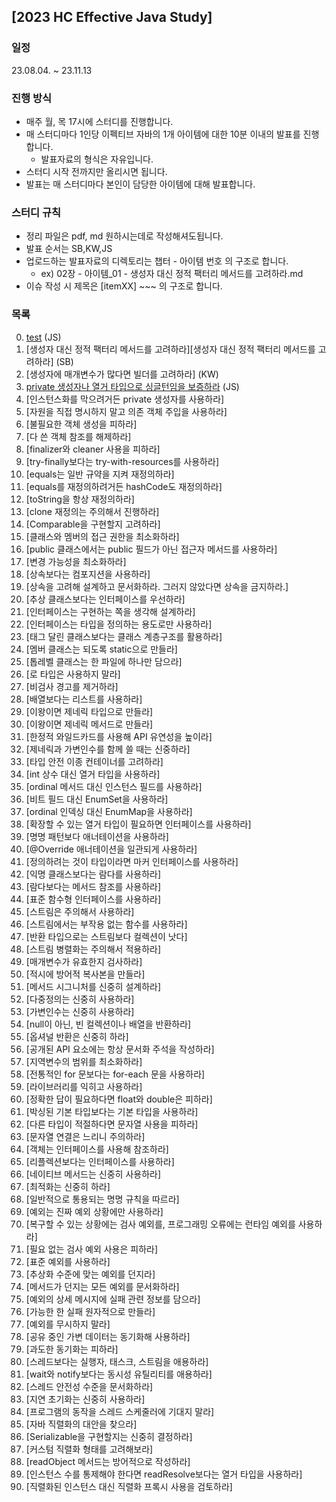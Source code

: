 ## [2023 HC Effective Java Study]

### 일정
23.08.04. ~ 23.11.13

### 진행 방식
- 매주 월, 목 17시에 스터디를 진행합니다.
- 매 스터디마다 1인당 이펙티브 자바의 1개 아이템에 대한 10분 이내의 발표를 진행합니다.
  - 발표자료의 형식은 자유입니다.
- 스터디 시작 전까지만 올리시면 됩니다.
- 발표는 매 스터디마다 본인이 담당한 아이템에 대해 발표합니다.

### 스터디 규칙
- 정리 파일은 pdf, md 원하시는데로 작성해셔도됩니다.
- 발표 순서는 SB,KW,JS
- 업로드하는 발표자료의 디렉토리는 챕터 - 아이템 번호 의 구조로 합니다.
  - ex) 02장 - 아이템_01 - 생성자 대신 정적 팩터리 메서드를 고려하라.md
- 이슈 작성 시 제목은 [itemXX] ~~~ 의 구조로 합니다.

### 목록
0. [test](02장/아이템_00/test.md) (JS)
1. [생성자 대신 정적 팩터리 메서드를 고려하라][생성자 대신 정적 팩터리 메서드를 고려하라] (SB)
2. [생성자에 매개변수가 많다면 빌더를 고려하라] (KW)
3. [private 생성자나 열거 타입으로 싱글턴임을 보증하라](02장/아이템_03/private_생성자나_열거_타입으로_싱글턴임을_보증하라.md) (JS)
4. [인스턴스화를 막으려거든 private 생성자를 사용하라]
5. [자원을 직접 명시하지 말고 의존 객체 주입을 사용하라]
6. [불필요한 객체 생성을 피하라]
7. [다 쓴 객체 참조를 해제하라]
8. [finalizer와 cleaner 사용을 피하라]
9. [try-finally보다는 try-with-resources를 사용하라]
10. [equals는 일반 규약을 지켜 재정의하라]
11. [equals를 재정의하려거든 hashCode도 재정의하라]
12. [toString을 항상 재정의하라]
13. [clone 재정의는 주의해서 진행하라]
14. [Comparable을 구현할지 고려하라]
15. [클래스와 멤버의 접근 권한을 최소화하라]
16. [public 클래스에서는 public 필드가 아닌 접근자 메서드를 사용하라]
17. [변경 가능성을 최소화하라]
18. [상속보다는 컴포지션을 사용하라]
19. [상속을 고려해 설계하고 문서화하라. 그러지 않았다면 상속을 금지하라.]
20. [추상 클래스보다는 인터페이스를 우선하라]
21. [인터페이스는 구현하는 쪽을 생각해 설계하라]
22. [인터페이스는 타입을 정의하는 용도로만 사용하라]
23. [태그 달린 클래스보다는 클래스 계층구조를 활용하라]
24. [멤버 클래스는 되도록 static으로 만들라]
25. [톱레벨 클래스는 한 파일에 하나만 담으라]
26. [로 타입은 사용하지 말라]
27. [비검사 경고를 제거하라]
28. [배열보다는 리스트를 사용하라]
29. [이왕이면 제네릭 타입으로 만들라]
30. [이왕이면 제네릭 메서드로 만들라]
31. [한정적 와일드카드를 사용해 API 유연성을 높이라]
32. [제네릭과 가변인수를 함께 쓸 때는 신중하라]
33. [타입 안전 이종 컨테이너를 고려하라]
34. [int 상수 대신 열거 타입을 사용하라]
35. [ordinal 메서드 대신 인스턴스 필드를 사용하라]
36. [비트 필드 대신 EnumSet을 사용하라]
37. [ordinal 인덱싱 대신 EnumMap을 사용하라]
38. [확장할 수 있는 열거 타입이 필요하면 인터페이스를 사용하라]
39. [명명 패턴보다 애너테이션을 사용하라]
40. [@Override 애너테이션을 일관되게 사용하라]
41. [정의하려는 것이 타입이라면 마커 인터페이스를 사용하라]
42. [익명 클래스보다는 람다를 사용하라]
43. [람다보다는 메서드 참조를 사용하라]
44. [표준 함수형 인터페이스를 사용하라]
45. [스트림은 주의해서 사용하라]
46. [스트림에서는 부작용 없는 함수를 사용하라]
47. [반환 타입으로는 스트림보다 컬렉션이 낫다]
48. [스트림 병렬화는 주의해서 적용하라]
49. [매개변수가 유효한지 검사하라]
50. [적시에 방어적 복사본을 만들라]
51. [메서드 시그니처를 신중히 설계하라]
52. [다중정의는 신중히 사용하라]
53. [가변인수는 신중히 사용하라]
54. [null이 아닌, 빈 컬렉션이나 배열을 반환하라]
55. [옵셔널 반환은 신중히 하라]
56. [공개된 API 요소에는 항상 문서화 주석을 작성하라]
57. [지역변수의 범위를 최소화하라]
58. [전통적인 for 문보다는 for-each 문을 사용하라]
59. [라이브러리를 익히고 사용하라]
60. [정확한 답이 필요하다면 float와 double은 피하라]
61. [박싱된 기본 타입보다는 기본 타입을 사용하라]
62. [다른 타입이 적절하다면 문자열 사용을 피하라]
63. [문자열 연결은 느리니 주의하라]
64. [객체는 인터페이스를 사용해 참조하라]
65. [리플렉션보다는 인터페이스를 사용하라]
66. [네이티브 메서드는 신중히 사용하라]
67. [최적화는 신중히 하라]
68. [일반적으로 통용되는 명명 규칙을 따르라]
69. [예외는 진짜 예외 상황에만 사용하라]
70. [복구할 수 있는 상황에는 검사 예외를, 프로그래밍 오류에는 런타임 예외를 사용하라]
71. [필요 없는 검사 예외 사용은 피하라]
72. [표준 예외를 사용하라]
73. [추상화 수준에 맞는 예외를 던지라]
74. [메서드가 던지는 모든 예외를 문서화하라]
75. [예외의 상세 메시지에 실패 관련 정보를 담으라]
76. [가능한 한 실패 원자적으로 만들라]
77. [예외를 무시하지 말라]
78. [공유 중인 가변 데이터는 동기화해 사용하라]
79. [과도한 동기화는 피하라]
80. [스레드보다는 실행자, 태스크, 스트림을 애용하라]
81. [wait와 notify보다는 동시성 유틸리티를 애용하라]
82. [스레드 안전성 수준을 문서화하라]
83. [지연 초기화는 신중히 사용하라]
84. [프로그램의 동작을 스레드 스케줄러에 기대지 말라]
85. [자바 직렬화의 대안을 찾으라]
86. [Serializable을 구현할지는 신중히 결정하라]
87. [커스텀 직렬화 형태를 고려해보라]
88. [readObject 메서드는 방어적으로 작성하라]
89. [인스턴스 수를 통제해야 한다면 readResolve보다는 열거 타입을 사용하라]
90. [직렬화된 인스턴스 대신 직렬화 프록시 사용을 검토하라]